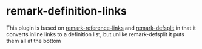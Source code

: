 # remark-definition-links

This plugin is based on [remark-reference-links][reference-links] and [remark-defsplit][defsplit] in that it converts inline links to a definition list, but unlike remark-defsplit it puts them all at the bottom

[reference-links]: https://github.com/remarkjs/remark-reference-links
[defsplit]: https://github.com/remarkjs/remark-defsplit
